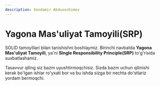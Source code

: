 ```yaml
---
description: Xondamir Abduxoshimov
---
```


# Yagona Mas'uliyat Tamoyili\(SRP\)

SOLID tamoyillari bilan tanishishni boshlaymiz. Birinchi navbatda **Yagona Mas'uliyat Tamoyili**, ya'ni **SIngle Responsibility Principle\(SRP\)**  to'g'risida suxbatlashamiz.

Tasavvur qiling siz bazm uyushtirmoqchisiz. Sizda bazm uchun qilinishi kerak bo'lgan ishlar ro'yxati bor va bu ishda sizga bir nechta do'stlariz yordam bermoqchi.

